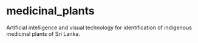 # medicinal_plants
 Artificial intelligence and visual technology for identification of indigenous medicinal plants of Sri Lanka.

